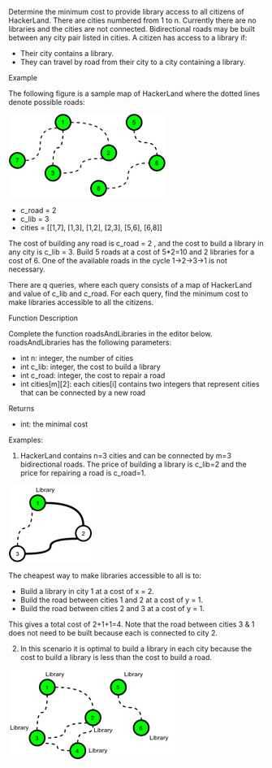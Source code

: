 Determine the minimum cost to provide library access to all citizens of HackerLand. There are cities numbered from 1 to
n. Currently there are no libraries and the cities are not connected. Bidirectional roads may be built between any city
pair listed in cities. A citizen has access to a library if:

- Their city contains a library.
- They can travel by road from their city to a city containing a library.

Example

The following figure is a sample map of HackerLand where the dotted lines denote possible roads:

![roads_and_libs](roads_and_libs.png)

- c_road = 2
- c_lib = 3
- cities = [[1,7], [1,3], [1,2], [2,3], [5,6], [6,8]]

The cost of building any road is c_road = 2 , and the cost to build a library in any city is c_lib = 3. Build 5 roads at
a cost of 5*2=10 and 2 libraries for a cost of 6. One of the available roads in the cycle 1->2->3->1 is not necessary.

There are q queries, where each query consists of a map of HackerLand and value of c_lib and c_road. For each query,
find the minimum cost to make libraries accessible to all the citizens.

Function Description

Complete the function roadsAndLibraries in the editor below. roadsAndLibraries has the following parameters:

- int n: integer, the number of cities
- int c_lib: integer, the cost to build a library
- int c_road: integer, the cost to repair a road
- int cities[m][2]: each cities[i] contains two integers that represent cities that can be connected by a new road

Returns

- int: the minimal cost

Examples:

1. HackerLand contains n=3 cities and can be connected by m=3 bidirectional roads. The price of building a library is
   c_lib=2 and the price for repairing a road is c_road=1.

![3 cities 1 lib](3_cities_1_lib.png)

The cheapest way to make libraries accessible to all is to:

- Build a library in city 1 at a cost of x = 2.
- Build the road between cities 1 and 2 at a cost of y = 1.
- Build the road between cities 2 and 3 at a cost of y = 1.

This gives a total cost of 2+1+1=4. Note that the road between cities 3 & 1 does not need to be built because each is
connected to city 2.

2. In this scenario it is optimal to build a library in each city because the cost to build a library is less than the
   cost to build a road.

![6 cities 6 libs](6_cities_6_libs.png)